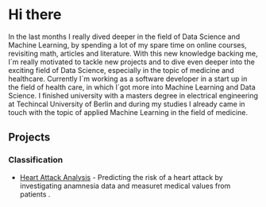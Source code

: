 # Hi there
In the last months I really dived deeper in the field of Data Science and Machine Learning, by spending a lot of my spare time on online courses, revisiting math, articles and literature. With this new knowledge backing me, I´m really motivated to tackle new projects and to dive even deeper into the exciting field of Data Science, especially in the topic of medicine and healthcare.
Currently I´m working as a software developer in a start up in the field of health care, in which I´got more into Machine Learning and Data Science. I finished university with a masters degree in electrical engineering at Techincal University of Berlin and during my studies I already came in touch with the topic of applied Machine Learning in the field of medicine.

## Projects
 ### Classification
 

 - [Heart Attack Analysis](https://github.com/dominik-roemer/heart_attack_analysis) - Predicting the risk of a heart attack by investigating anamnesia data and measuret medical values from patients .
